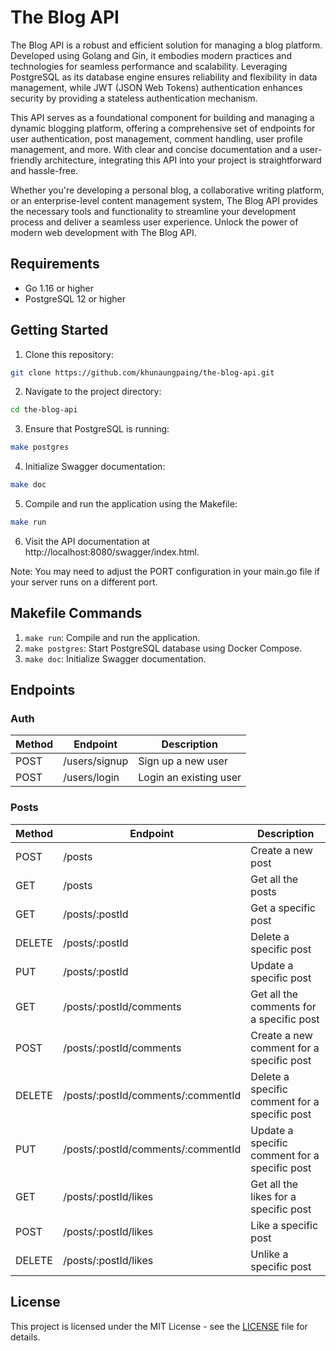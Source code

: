 # The Blog API

The Blog API is a robust and efficient solution for managing a blog platform. Developed using Golang and Gin, it embodies modern practices and technologies for seamless performance and scalability. Leveraging PostgreSQL as its database engine ensures reliability and flexibility in data management, while JWT (JSON Web Tokens) authentication enhances security by providing a stateless authentication mechanism.

This API serves as a foundational component for building and managing a dynamic blogging platform, offering a comprehensive set of endpoints for user authentication, post management, comment handling, user profile management, and more. With clear and concise documentation and a user-friendly architecture, integrating this API into your project is straightforward and hassle-free.

Whether you're developing a personal blog, a collaborative writing platform, or an enterprise-level content management system, The Blog API provides the necessary tools and functionality to streamline your development process and deliver a seamless user experience. Unlock the power of modern web development with The Blog API.

## Requirements

- Go 1.16 or higher
- PostgreSQL 12 or higher

## Getting Started

1. Clone this repository:

```bash
git clone https://github.com/khunaungpaing/the-blog-api.git
```

2. Navigate to the project directory:

```bash
cd the-blog-api
```

3. Ensure that PostgreSQL is running:

```bash
make postgres
```

4. Initialize Swagger documentation:
```bash
make doc
```

5. Compile and run the application using the Makefile:

```bash
make run
```
6. Visit the API documentation at http://localhost:8080/swagger/index.html.

Note: You may need to adjust the PORT configuration in your main.go file if your server runs on a different port.

## Makefile Commands
1. `make run`: Compile and run the application.
2. `make postgres`: Start PostgreSQL database using Docker Compose.
3. `make doc`: Initialize Swagger documentation.

## Endpoints

### Auth

| Method | Endpoint               | Description                                                                  |
| ------ | ---------------------- | ---------------------------------------------------------------------------- |
| POST   | /users/signup          | Sign up a new user                                                           |
| POST   | /users/login           | Login an existing user                                                      |

### Posts

| Method | Endpoint               | Description                                                                  |
| ------ | ---------------------- | ---------------------------------------------------------------------------- |
| POST   | /posts                 | Create a new post                                                           |
| GET    | /posts                 | Get all the posts                                                           |
| GET    | /posts/:postId         | Get a specific post                                                         |
| DELETE | /posts/:postId         | Delete a specific post                                                      |
| PUT    | /posts/:postId         | Update a specific post                                                      |
| GET    | /posts/:postId/comments | Get all the comments for a specific post                                     |
| POST   | /posts/:postId/comments | Create a new comment for a specific post                                     |
| DELETE | /posts/:postId/comments/:commentId | Delete a specific comment for a specific post                              |
| PUT    | /posts/:postId/comments/:commentId | Update a specific comment for a specific post                              |
| GET    | /posts/:postId/likes    | Get all the likes for a specific post                                        |
| POST   | /posts/:postId/likes    | Like a specific post                                                        |
| DELETE | /posts/:postId/likes    | Unlike a specific post                                                      |

## License

This project is licensed under the MIT License - see the [LICENSE](LICENSE) file for details.